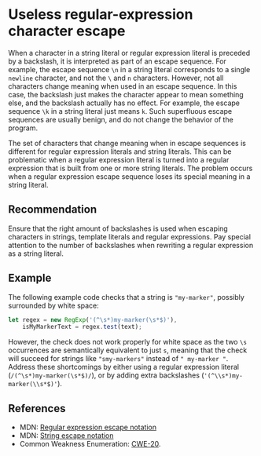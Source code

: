 # Useless regular-expression character escape
When a character in a string literal or regular expression literal is preceded by a backslash, it is interpreted as part of an escape sequence. For example, the escape sequence `\n` in a string literal corresponds to a single `newline` character, and not the `\` and `n` characters. However, not all characters change meaning when used in an escape sequence. In this case, the backslash just makes the character appear to mean something else, and the backslash actually has no effect. For example, the escape sequence `\k` in a string literal just means `k`. Such superfluous escape sequences are usually benign, and do not change the behavior of the program.

The set of characters that change meaning when in escape sequences is different for regular expression literals and string literals. This can be problematic when a regular expression literal is turned into a regular expression that is built from one or more string literals. The problem occurs when a regular expression escape sequence loses its special meaning in a string literal.


## Recommendation
Ensure that the right amount of backslashes is used when escaping characters in strings, template literals and regular expressions. Pay special attention to the number of backslashes when rewriting a regular expression as a string literal.


## Example
The following example code checks that a string is `"my-marker"`, possibly surrounded by white space:


```javascript
let regex = new RegExp('(^\s*)my-marker(\s*$)'),
    isMyMarkerText = regex.test(text);

```
However, the check does not work properly for white space as the two `\s` occurrences are semantically equivalent to just `s`, meaning that the check will succeed for strings like `"smy-markers"` instead of `" my-marker "`. Address these shortcomings by either using a regular expression literal (`/(^\s*)my-marker(\s*$)/`), or by adding extra backslashes (`'(^\\s*)my-marker(\\s*$)'`).


## References
* MDN: [Regular expression escape notation](https://developer.mozilla.org/en-US/docs/Web/JavaScript/Guide/Regular_Expressions#Escaping)
* MDN: [String escape notation](https://developer.mozilla.org/en-US/docs/Web/JavaScript/Reference/Global_Objects/String#Escape_notation)
* Common Weakness Enumeration: [CWE-20](https://cwe.mitre.org/data/definitions/20.html).
